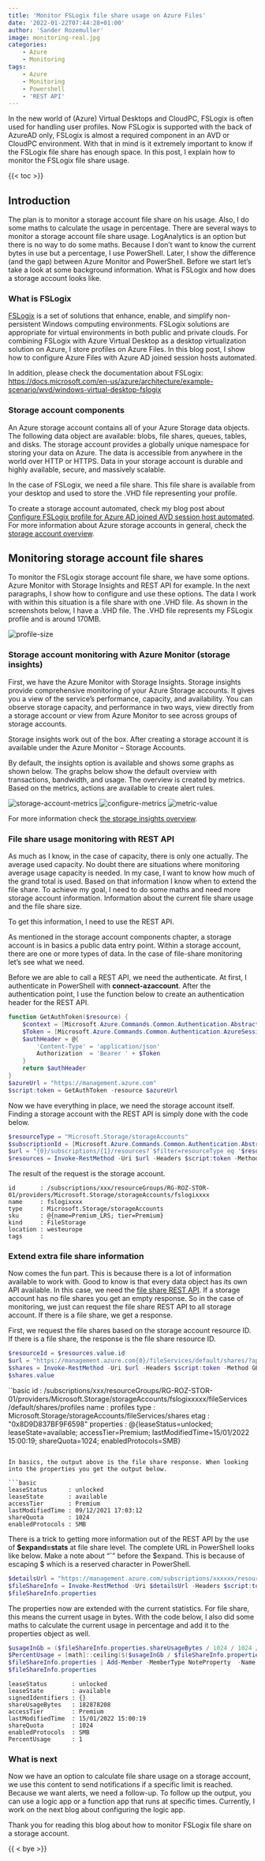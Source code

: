 ```yaml
---
title: 'Monitor FSLogix file share usage on Azure Files'
date: '2022-01-22T07:44:28+01:00'
author: 'Sander Rozemuller'
image: monitoring-real.jpg
categories:
    - Azure
    - Monitoring
tags:
    - Azure
    - Monitoring
    - Powershell
    - 'REST API'
---
```


In the new world of (Azure) Virtual Desktops and CloudPC, FSLogix is often used for handling user profiles. Now FSLogix is supported with the back of AzureAD only, FSLogix is almost a required component in an AVD or CloudPC environment. With that in mind is it extremely important to know if the FSLogix file share has enough space. In this post, I explain how to monitor the FSLogix file share usage.

{{< toc >}}

## Introduction

The plan is to monitor a storage account file share on his usage. Also, I do some maths to calculate the usage in percentage. There are several ways to monitor a storage account file share usage. LogAnalytics is an option but there is no way to do some maths. Because I don’t want to know the current bytes in use but a percentage, I use PowerShell. Later, I show the difference (and the gap) between Azure Monitor and PowerShell. Before we start let’s take a look at some background information. What is FSLogix and how does a storage account looks like.

### What is FSLogix

[FSLogix](https://docs.microsoft.com/en-us/fslogix/) is a set of solutions that enhance, enable, and simplify non-persistent Windows computing environments. FSLogix solutions are appropriate for virtual environments in both public and private clouds. For combining FSLogix with Azure Virtual Desktop as a desktop virtualization solution on Azure, I store profiles on Azure Files. In this blog post, I show how to configure Azure Files with Azure AD joined session hosts automated.

In addition, please check the documentation about FSLogix: <https://docs.microsoft.com/en-us/azure/architecture/example-scenario/wvd/windows-virtual-desktop-fslogix>

### Storage account components

An Azure storage account contains all of your Azure Storage data objects. The following data object are available: blobs, file shares, queues, tables, and disks. The storage account provides a globally unique namespace for storing your data on Azure. The data is accessible from anywhere in the world over HTTP or HTTPS. Data in your storage account is durable and highly available, secure, and massively scalable.  
  
In the case of FSLogix, we need a file share. This file share is available from your desktop and used to store the .VHD file representing your profile.

To create a storage account automated, check my blog post about [Configure FSLogix profile for Azure AD joined AVD session host automated](https://rozemuller.com/configure-fslogix-profile-for-azure-ad-joined-avd-session-host-automated/#storage-account).   
For more information about Azure storage accounts in general, check the [storage account overview](https://docs.microsoft.com/en-us/azure/storage/common/storage-account-overview).

## Monitoring storage account file shares

To monitor the FSLogix storage account file share, we have some options. Azure Monitor with Storage Insights and REST API for example. In the next paragraphs, I show how to configure and use these options. The data I work with within this situation is a file share with one .VHD file. As shown in the screenshots below, I have a .VHD file. The .VHD file represents my FSLogix profile and is around 170MB.

![profile-size](profile-size.png)
### Storage account monitoring with Azure Monitor (storage insights)

First, we have the Azure Monitor with Storage Insights. Storage insights provide comprehensive monitoring of your Azure Storage accounts. It gives you a view of the service’s performance, capacity, and availability. You can observe storage capacity, and performance in two ways, view directly from a storage account or view from Azure Monitor to see across groups of storage accounts.

Storage insights work out of the box. After creating a storage account it is available under the Azure Monitor – Storage Accounts.

By default, the insights option is available and shows some graphs as shown below. The graphs below show the default overview with transactions, bandwidth, and usage. The overview is created by metrics. Based on the metrics, actions are available to create alert rules.

![storage-account-metrics](storage-account-metrics.png)
![configure-metrics](configure-metrics.png)
![metric-value](metric-value.png)

For more information check [the storage insights overview](https://docs.microsoft.com/en-us/azure/storage/common/storage-insights-overview).

### File share usage monitoring with REST API

As much as I know, in the case of capacity, there is only one actually. The average used capacity. No doubt there are situations where monitoring average usage capacity is needed. In my case, I want to know how much of the grand total is used. Based on that information I know when to extend the file share. To achieve my goal, I need to do some maths and need more storage account information. Information about the current file share usage and the file share size.

To get this information, I need to use the REST API.

As mentioned in the storage account components chapter, a storage account is in basics a public data entry point. Within a storage account, there are one or more types of data. In the case of file-share monitoring let’s see what we need.

Before we are able to call a REST API, we need the authenticate. At first, I authenticate in PowerShell with **connect-azaccount**. After the authentication point, I use the function below to create an authentication header for the REST API.

```powershell
function GetAuthToken($resource) {
    $context = [Microsoft.Azure.Commands.Common.Authentication.Abstractions.AzureRmProfileProvider]::Instance.Profile.DefaultContext
    $Token = [Microsoft.Azure.Commands.Common.Authentication.AzureSession]::Instance.AuthenticationFactory.Authenticate($context.Account, $context.Environment, $context.Tenant.Id.ToString(), $null, [Microsoft.Azure.Commands.Common.Authentication.ShowDialog]::Never, $null, $resource).AccessToken
    $authHeader = @{
        'Content-Type' = 'application/json'
        Authorization  = 'Bearer ' + $Token
    }
    return $authHeader
}
$azureUrl = "https://management.azure.com"
$script:token = GetAuthToken -resource $azureUrl
```

Now we have everything in place, we need the storage account itself. Finding a storage account with the REST API is simply done with the code below.

```powershell
$resourceType = "Microsoft.Storage/storageAccounts"
$subscriptionId = [Microsoft.Azure.Commands.Common.Authentication.Abstractions.AzureRmProfileProvider]::Instance.Profile.DefaultContext.Subscription.id
$url = "{0}/subscriptions/{1}/resources?`$filter=resourceType eq '$resourceType'&api-version=2021-04-01" -f $azureUrl, $subscriptionId
$resources = Invoke-RestMethod -Uri $url -Headers $script:token -Method GET
```

The result of the request is the storage account.

```basic
id       : /subscriptions/xxx/resourceGroups/RG-ROZ-STOR-01/providers/Microsoft.Storage/storageAccounts/fslogixxxx
name     : fslogixxxx
type     : Microsoft.Storage/storageAccounts
sku      : @{name=Premium_LRS; tier=Premium}
kind     : FileStorage
location : westeurope
tags     : 
```

### Extend extra file share information

Now comes the fun part. This is because there is a lot of information available to work with. Good to know is that every data object has its own API available. In this case, we need the [file share REST API](https://docs.microsoft.com/en-us/rest/api/storagerp/file-shares). If a storage account has no file shares you get an empty response. So in the case of monitoring, we just can request the file share REST API to all storage account. If there is a file share, we get a response.

First, we request the file shares based on the storage account resource ID. If there is a file share, the response is the file share resource ID.

```powershell
$resourceId = $resources.value.id    
$url = "https://management.azure.com{0}/fileServices/default/shares/?api-version=2021-04-01&" -f $resourceId
$shares = Invoke-RestMethod -Uri $url -Headers $script:token -Method GET
$shares.value
```

``basic
id         : /subscriptions/xxx/resourceGroups/RG-ROZ-STOR-01/providers/Microsoft.Storage/storageAccounts/fslogixxxxx/fileServices
             /default/shares/profiles
name       : profiles
type       : Microsoft.Storage/storageAccounts/fileServices/shares
etag       : "0x8D9D837BF9F6598"
properties : @{leaseStatus=unlocked; leaseState=available; accessTier=Premium; lastModifiedTime=15/01/2022 15:00:19; shareQuota=1024; enabledProtocols=SMB}
```

In basics, the output above is the file share response. When looking into the properties you get the output below.

```basic
leaseStatus      : unlocked
leaseState       : available
accessTier       : Premium
lastModifiedTime : 09/12/2021 17:03:12
shareQuota       : 1024
enabledProtocols : SMB
```

There is a trick to getting more information out of the REST API by the use of **$expand=stats** at file share level. The complete URL in PowerShell looks like below. Make a note about “**`**” before the $expand. This is because of escaping $ which is a reserved character in PowerShell.

```powershell
$detailsUrl = "https://management.azure.com/subscriptions/xxxxxx/resourceGroups/RG-ROZ-STOR-01/providers/Microsoft.Storage/storageAccounts/fslogixxx/fileServices/default/shares/profiles?api-version=2021-04-01&`$expand=stats"
$fileShareInfo = Invoke-RestMethod -Uri $detailsUrl -Headers $script:token -Method GET
$fileShareInfo.properties
```

The properties now are extended with the current statistics. For file share, this means the current usage in bytes. With the code below, I also did some maths to calculate the current usage in percentage and add it to the properties object as well.

```powershell
$usageInGb = ($fileShareInfo.properties.shareUsageBytes / 1024 / 1024 / 1024)
$PercentUsage = [math]::ceiling($($usageInGb / $fileShareInfo.properties.shareQuota * 100))
$fileShareInfo.properties | Add-Member -MemberType NoteProperty  -Name "PercentUsage" -Value $PercentUsage
$fileShareInfo.properties
```

```basic
leaseStatus       : unlocked
leaseState        : available
signedIdentifiers : {}
shareUsageBytes   : 182878208
accessTier        : Premium
lastModifiedTime  : 15/01/2022 15:00:19
shareQuota        : 1024
enabledProtocols  : SMB
PercentUsage      : 1
```

### What is next

Now we have an option to calculate file share usage on a storage account, we use this content to send notifications if a specific limit is reached. Because we want alerts, we need a follow-up. To follow up the output, you can use a logic app or a function app that runs at specific times. Currently, I work on the next blog about configuring the logic app.

Thank you for reading this blog about how to monitor FSLogix file share on a storage account.

{{ < bye >}}